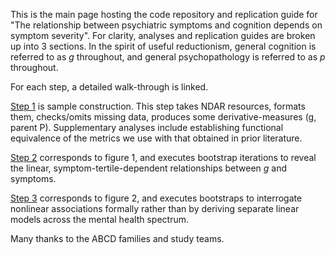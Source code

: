 This is the main page hosting the code repository and replication guide for "The relationship between psychiatric symptoms and cognition depends on symptom severity". For clarity, analyses and replication guides are broken up into 3 sections. In the spirit of useful reductionism, general cognition is referred to as *g* throughout, and general psychopathology is referred to as *p* throughout. 

For each step, a detailed walk-through is linked.

[Step 1](https://github.com/WilliamsPanLab/gp/tree/master/Step1_SampleConstruction) is sample construction. This step takes NDAR resources, formats them, checks/omits missing data, produces some derivative-measures (g, parent P). Supplementary analyses include establishing functional equivalence of the metrics we use with that obtained in prior literature.

[Step 2](https://github.com/WilliamsPanLab/gp/tree/master/Step2_Fig1) corresponds to figure 1, and executes bootstrap iterations to reveal the linear, symptom-tertile-dependent relationships between *g* and symptoms.

[Step 3](https://github.com/WilliamsPanLab/gp/tree/master/Step3_Fig2) corresponds to figure 2, and executes bootstraps to interrogate nonlinear associations formally rather than by deriving separate linear models across the mental health spectrum.

Many thanks to the ABCD families and study teams.
